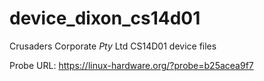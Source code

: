 # device_dixon_cs14d01
Crusaders Corporate _Pty_ Ltd CS14D01 device files

Probe URL: https://linux-hardware.org/?probe=b25acea9f7
